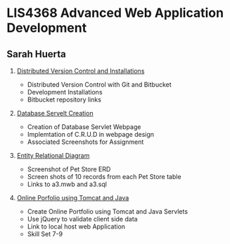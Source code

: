 

# LIS4368 Advanced Web Application Development

## Sarah Huerta

 1. [Distributed Version Control and Installations](a1/README.md "My A1 README.md file")
     * Distributed Version Control with Git and Bitbucket
     * Development Installations
     * Bitbucket repository links

2. [Database Servelt Creation](a2/README.md "My A2 README.md file")
     * Creation of Database Servlet Webpage
     * Implemtation of C.R.U.D in webpage design
     * Associated Screenshots for Assignment

3. [Entity Relational Diagram](a3/README.md "My A3 README.md file")
    * Screenshot of Pet Store ERD
    * Screen shots of 10 records from each Pet Store table
    * Links to a3.mwb and a3.sql

4. [Online Porfolio using Tomcat and Java](p1/README.md "My P1 README.md file")
    * Create Online Portfolio using Tomcat and Java Servlets
    * Use jQuery to validate client side data
    * Link to local host web Application
    * Skill Set 7-9
